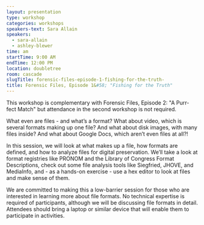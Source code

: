 ```yaml
---
layout: presentation
type: workshop
categories: workshops
speakers-text: Sara Allain
speakers:
  - sara-allain
  - ashley-blewer
time: am
startTime: 9:00 AM
endTime: 12:00 PM
location: doubletree
room: cascade
slugTitle: forensic-files-episode-1-fishing-for-the-truth-
title: Forensic Files, Episode 1&#58; "Fishing for the Truth"
---
```


This workshop is complementary with Forensic Files, Episode 2: "A Purr-fect Match" but attendance in the second workshop is not required.

What even are files - and what’s a format? What about video, which is several formats making up one file? And what about disk images, with many files inside? And what about Google Docs, which aren’t even files at all?!

In this session, we will look at what makes up a file, how formats are defined, and how to analyze files for digital preservation. We’ll take a look at format registries like PRONOM and the Library of Congress Format Descriptions, check out some file analysis tools like Siegfried, JHOVE, and MediaInfo, and - as a hands-on exercise - use a hex editor to look at files and make sense of them.

We are committed to making this a low-barrier session for those who are interested in learning more about file formats. No technical expertise is required of participants, although we will be discussing file formats in detail. Attendees should bring a laptop or similar device that will enable them to participate in activities.
